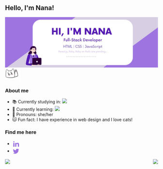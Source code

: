 <h2> Hello, I'm Nana!</h2>
<img align="center" src="/img/main-picture1.jpg">

<img src="/img/hi.gif" width="50" height="40">
<h3>About me</h3>

- 📚 Currently studying in: <img width="70" src="https://img.shields.io/badge/Microverse-blueviolet"><br/>
- 📖 Currently learning: <img src="https://img.shields.io/badge/JavaScript-5519B6"/><br/>
- 🤝 Pronouns: she/her<br/>
- 🐱 Fun fact: I have experience in web design and I love cats!<br/>

<h3>Find me here</h3>

- <a href="https://www.linkedin.com/in/arina-rodina-144612219/?locale=en_US"><img align="center" src="/img/linkedin-fill.png"></a>
- <a href="https://twitter.com/rdnrn_nana"><img align="center" src="/img/twitter-fill.png"></a>

<a href="https://github.com/anuraghazra/github-readme-stats">
<img align="left"src="https://github-readme-stats.vercel.app/api?username=rdnrn&hide=issues,contribs&theme=buefy"/>
</a>
<a href="https://github.com/anuraghazra/github-readme-stats">
<img align="right" src="https://github-readme-stats.vercel.app/api/top-langs/?username=rdnrn&layout=compact&theme=buefy"/>
</a>
